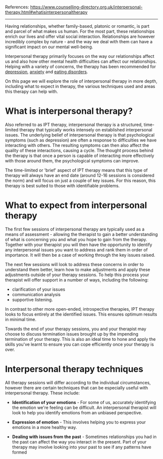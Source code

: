 References: https://www.counselling-directory.org.uk/interpersonal-therapy.html#whatisinterpersonaltherapy

---
Having relationships, whether family-based, platonic or romantic, is part and parcel of what makes us human. For the most part, these relationships enrich our lives and offer vital social interaction. Relationships are however incredibly complex by nature - and the way we deal with them can have a significant impact on our mental well-being.

Interpersonal therapy primarily focuses on the way our relationships affect us and also how other mental health difficulties can affect our relationships. Helping with a variety of concerns, the therapy has been recommended for [depression](https://www.counselling-directory.org.uk/depression.html), [anxiety](https://www.counselling-directory.org.uk/anxiety.html) and [eating disorders](https://www.counselling-directory.org.uk/eating.html).

On this page we will explore the role of interpersonal therapy in more depth, including what to expect in therapy, the various techniques used and areas this therapy can help with.

# What is interpersonal therapy?
Also referred to as IPT therapy, interpersonal therapy is a structured, time-limited therapy that typically works intensely on established interpersonal issues. The underlying belief of interpersonal therapy is that psychological symptoms (such as depression) are often a response to difficulties we have interacting with others. The resulting symptoms can then also affect the quality of these interactions, causing a cycle. The thought process behind the therapy is that once a person is capable of interacting more effectively with those around them, the psychological symptoms can improve.

The time-limited or 'brief' aspect of IPT therapy means that this type of therapy will always have an end date (around 12-16 sessions is considered the norm) and will focus on just a couple of key issues. For this reason, this therapy is best suited to those with identifiable problems.

# What to expect from interpersonal therapy
The first few sessions of interpersonal therapy are typically used as a means of assessment - allowing the therapist to gain a better understanding of what is concerning you and what you hope to gain from the therapy. Together with your therapist you will then have the opportunity to identify any interpersonal issues you want to address and rank them in order of importance. It will then be a case of working through the key issues raised.

The next few sessions will look to address these concerns in order to understand them better, learn how to make adjustments and apply these adjustments outside of your therapy sessions. To help this process your therapist will offer support in a number of ways, including the following:

- clarification of your issues
- communication analysis
- supportive listening.

In contrast to other more open-ended, introspective therapies, IPT therapy looks to focus entirely at the identified issues. This ensures optimum results in minimal time.

Towards the end of your therapy sessions, you and your therapist may choose to discuss termination issues brought up by the impending termination of your therapy. This is also an ideal time to hone and apply the skills you've learnt to ensure you can cope efficiently once your therapy is over.

# Interpersonal therapy techniques
All therapy sessions will differ according to the individual circumstances, however there are certain techniques that can be especially useful with interpersonal therapy. These include:

- **Identification of your emotions** - For some of us, accurately identifying the emotion we're feeling can be difficult. An interpersonal therapist will look to help you identify emotions from an unbiased perspective.

- **Expression of emotion** - This involves helping you to express your emotions in a more healthy way.

- **Dealing with issues from the past** - Sometimes relationships you had in the past can affect the way you interact in the present. Part of your therapy may involve looking into your past to see if any patterns have formed